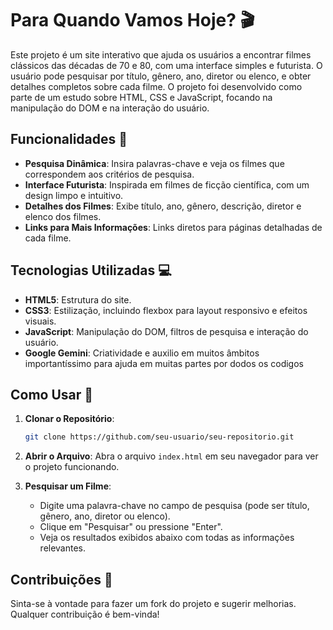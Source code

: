 # Para Quando Vamos Hoje? 🎬

Este projeto é um site interativo que ajuda os usuários a encontrar filmes clássicos das décadas de 70 e 80, com uma interface simples e futurista. O usuário pode pesquisar por título, gênero, ano, diretor ou elenco, e obter detalhes completos sobre cada filme. O projeto foi desenvolvido como parte de um estudo sobre HTML, CSS e JavaScript, focando na manipulação do DOM e na interação do usuário.

## Funcionalidades 🚀

- **Pesquisa Dinâmica**: Insira palavras-chave e veja os filmes que correspondem aos critérios de pesquisa.
- **Interface Futurista**: Inspirada em filmes de ficção científica, com um design limpo e intuitivo.
- **Detalhes dos Filmes**: Exibe título, ano, gênero, descrição, diretor e elenco dos filmes.
- **Links para Mais Informações**: Links diretos para páginas detalhadas de cada filme.

## Tecnologias Utilizadas 💻

- **HTML5**: Estrutura do site.
- **CSS3**: Estilização, incluindo flexbox para layout responsivo e efeitos visuais.
- **JavaScript**: Manipulação do DOM, filtros de pesquisa e interação do usuário.
- **Google Gemini**: Criatividade e auxilio em muitos âmbitos importantíssimo para ajuda em muitas partes por dodos os codigos

## Como Usar 📖

1. **Clonar o Repositório**:
    ```bash
    git clone https://github.com/seu-usuario/seu-repositorio.git
    ```
   
2. **Abrir o Arquivo**:
   Abra o arquivo `index.html` em seu navegador para ver o projeto funcionando.

3. **Pesquisar um Filme**:
   - Digite uma palavra-chave no campo de pesquisa (pode ser título, gênero, ano, diretor ou elenco).
   - Clique em "Pesquisar" ou pressione "Enter".
   - Veja os resultados exibidos abaixo com todas as informações relevantes.

## Contribuições 🤝

Sinta-se à vontade para fazer um fork do projeto e sugerir melhorias. Qualquer contribuição é bem-vinda!
